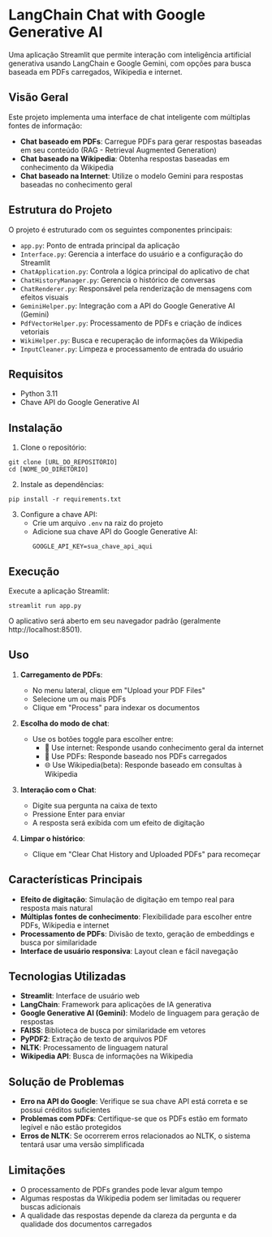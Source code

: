 # LangChain Chat with Google Generative AI

Uma aplicação Streamlit que permite interação com inteligência artificial generativa usando LangChain e Google Gemini, com opções para busca baseada em PDFs carregados, Wikipedia e internet.

## Visão Geral

Este projeto implementa uma interface de chat inteligente com múltiplas fontes de informação:

- **Chat baseado em PDFs**: Carregue PDFs para gerar respostas baseadas em seu conteúdo (RAG - Retrieval Augmented Generation)
- **Chat baseado na Wikipedia**: Obtenha respostas baseadas em conhecimento da Wikipedia
- **Chat baseado na Internet**: Utilize o modelo Gemini para respostas baseadas no conhecimento geral

## Estrutura do Projeto

O projeto é estruturado com os seguintes componentes principais:

- `app.py`: Ponto de entrada principal da aplicação
- `Interface.py`: Gerencia a interface do usuário e a configuração do Streamlit
- `ChatApplication.py`: Controla a lógica principal do aplicativo de chat
- `ChatHistoryManager.py`: Gerencia o histórico de conversas
- `ChatRenderer.py`: Responsável pela renderização de mensagens com efeitos visuais
- `GeminiHelper.py`: Integração com a API do Google Generative AI (Gemini)
- `PdfVectorHelper.py`: Processamento de PDFs e criação de índices vetoriais
- `WikiHelper.py`: Busca e recuperação de informações da Wikipedia
- `InputCleaner.py`: Limpeza e processamento de entrada do usuário

## Requisitos

- Python 3.11
- Chave API do Google Generative AI

## Instalação

1. Clone o repositório:
```Terminal
git clone [URL_DO_REPOSITÓRIO]
cd [NOME_DO_DIRETÓRIO]
```

2. Instale as dependências:
```Terminal
pip install -r requirements.txt
```

3. Configure a chave API:
   - Crie um arquivo `.env` na raiz do projeto
   - Adicione sua chave API do Google Generative AI:
     ```
     GOOGLE_API_KEY=sua_chave_api_aqui
     ```

## Execução

Execute a aplicação Streamlit:

```Terminal
streamlit run app.py
```

O aplicativo será aberto em seu navegador padrão (geralmente http://localhost:8501).

## Uso

1. **Carregamento de PDFs**:
   - No menu lateral, clique em "Upload your PDF Files"
   - Selecione um ou mais PDFs
   - Clique em "Process" para indexar os documentos

2. **Escolha do modo de chat**:
   - Use os botões toggle para escolher entre:
     - 🛜 Use internet: Responde usando conhecimento geral da internet
     - 📃 Use PDFs: Responde baseado nos PDFs carregados
     - 🌐 Use Wikipedia(beta): Responde baseado em consultas à Wikipedia

3. **Interação com o Chat**:
   - Digite sua pergunta na caixa de texto
   - Pressione Enter para enviar
   - A resposta será exibida com um efeito de digitação

4. **Limpar o histórico**:
   - Clique em "Clear Chat History and Uploaded PDFs" para recomeçar

## Características Principais

- **Efeito de digitação**: Simulação de digitação em tempo real para resposta mais natural
- **Múltiplas fontes de conhecimento**: Flexibilidade para escolher entre PDFs, Wikipedia e internet
- **Processamento de PDFs**: Divisão de texto, geração de embeddings e busca por similaridade
- **Interface de usuário responsiva**: Layout clean e fácil navegação

## Tecnologias Utilizadas

- **Streamlit**: Interface de usuário web
- **LangChain**: Framework para aplicações de IA generativa
- **Google Generative AI (Gemini)**: Modelo de linguagem para geração de respostas
- **FAISS**: Biblioteca de busca por similaridade em vetores
- **PyPDF2**: Extração de texto de arquivos PDF
- **NLTK**: Processamento de linguagem natural
- **Wikipedia API**: Busca de informações na Wikipedia

## Solução de Problemas

- **Erro na API do Google**: Verifique se sua chave API está correta e se possui créditos suficientes
- **Problemas com PDFs**: Certifique-se que os PDFs estão em formato legível e não estão protegidos
- **Erros de NLTK**: Se ocorrerem erros relacionados ao NLTK, o sistema tentará usar uma versão simplificada

## Limitações

- O processamento de PDFs grandes pode levar algum tempo
- Algumas respostas da Wikipedia podem ser limitadas ou requerer buscas adicionais
- A qualidade das respostas depende da clareza da pergunta e da qualidade dos documentos carregados